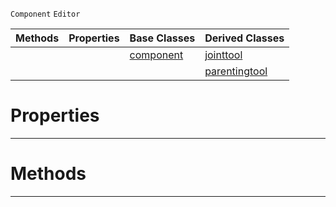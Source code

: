  `Component` `Editor`



|Methods|Properties|Base Classes|Derived Classes|
|---|---|---|---|
| | |[component](https://github.com/zeroengineteam/ZeroDocs/code_reference/class_reference/component.markdown)|[jointtool](https://github.com/zeroengineteam/ZeroDocs/code_reference/class_reference/jointtool.markdown)|
| | | |[parentingtool](https://github.com/zeroengineteam/ZeroDocs/code_reference/class_reference/parentingtool.markdown)|


 #  Properties


---  
 #  Methods


---  
 

 